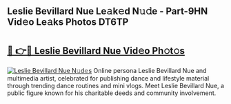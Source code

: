 ## Leslie Bevillard Nue Le𝚊k𝚎d N𝚞𝚍e - Part-9HN Vid𝚎o Le𝚊ks Photos DT6TP

# <h2><a href="http://fbau67i.evod.top/?m=Leslie+Bevillard+Nue">🔗 👉🔴 Leslie Bevillard Nue Vid𝚎o Ph𝚘t𝚘s</a></h2>

[![Leslie Bevillard Nue N𝚞d𝚎s](https://i.imgur.com/8V9OHl7.gif)](http://fbau67i.evod.top/?m=Leslie+Bevillard+Nue)
Online persona Leslie Bevillard Nue and multimedia artist, celebrated for publishing dance and lifestyle material through trending dance routines and mini vlogs. Meet Leslie Bevillard Nue, a public figure known for his charitable deeds and community involvement. 
